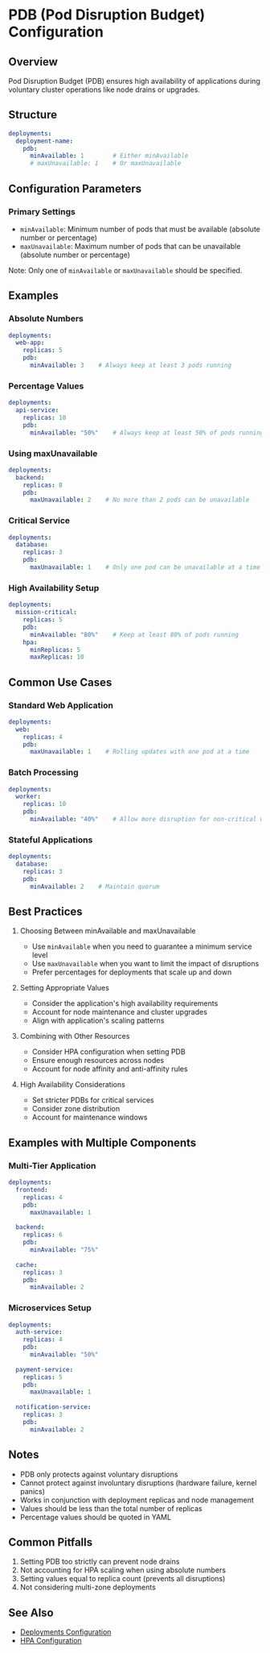 # PDB (Pod Disruption Budget) Configuration

## Overview
Pod Disruption Budget (PDB) ensures high availability of applications during voluntary cluster operations like node drains or upgrades.

## Structure
```yaml
deployments:
  deployment-name:
    pdb:
      minAvailable: 1        # Either minAvailable
      # maxUnavailable: 1    # Or maxUnavailable
```

## Configuration Parameters

### Primary Settings
- `minAvailable`: Minimum number of pods that must be available (absolute number or percentage)
- `maxUnavailable`: Maximum number of pods that can be unavailable (absolute number or percentage)

Note: Only one of `minAvailable` or `maxUnavailable` should be specified.

## Examples

### Absolute Numbers
```yaml
deployments:
  web-app:
    replicas: 5
    pdb:
      minAvailable: 3    # Always keep at least 3 pods running
```

### Percentage Values
```yaml
deployments:
  api-service:
    replicas: 10
    pdb:
      minAvailable: "50%"    # Always keep at least 50% of pods running
```

### Using maxUnavailable
```yaml
deployments:
  backend:
    replicas: 8
    pdb:
      maxUnavailable: 2    # No more than 2 pods can be unavailable
```

### Critical Service
```yaml
deployments:
  database:
    replicas: 3
    pdb:
      maxUnavailable: 1    # Only one pod can be unavailable at a time
```

### High Availability Setup
```yaml
deployments:
  mission-critical:
    replicas: 5
    pdb:
      minAvailable: "80%"    # Keep at least 80% of pods running
    hpa:
      minReplicas: 5
      maxReplicas: 10
```

## Common Use Cases

### Standard Web Application
```yaml
deployments:
  web:
    replicas: 4
    pdb:
      maxUnavailable: 1    # Rolling updates with one pod at a time
```

### Batch Processing
```yaml
deployments:
  worker:
    replicas: 10
    pdb:
      minAvailable: "40%"    # Allow more disruption for non-critical workloads
```

### Stateful Applications
```yaml
deployments:
  database:
    replicas: 3
    pdb:
      minAvailable: 2    # Maintain quorum
```

## Best Practices

1. Choosing Between minAvailable and maxUnavailable
   - Use `minAvailable` when you need to guarantee a minimum service level
   - Use `maxUnavailable` when you want to limit the impact of disruptions
   - Prefer percentages for deployments that scale up and down

2. Setting Appropriate Values
   - Consider the application's high availability requirements
   - Account for node maintenance and cluster upgrades
   - Align with application's scaling patterns

3. Combining with Other Resources
   - Consider HPA configuration when setting PDB
   - Ensure enough resources across nodes
   - Account for node affinity and anti-affinity rules

4. High Availability Considerations
   - Set stricter PDBs for critical services
   - Consider zone distribution
   - Account for maintenance windows

## Examples with Multiple Components

### Multi-Tier Application
```yaml
deployments:
  frontend:
    replicas: 4
    pdb:
      maxUnavailable: 1
  
  backend:
    replicas: 6
    pdb:
      minAvailable: "75%"
  
  cache:
    replicas: 3
    pdb:
      minAvailable: 2
```

### Microservices Setup
```yaml
deployments:
  auth-service:
    replicas: 4
    pdb:
      minAvailable: "50%"
  
  payment-service:
    replicas: 5
    pdb:
      maxUnavailable: 1
  
  notification-service:
    replicas: 3
    pdb:
      minAvailable: 2
```

## Notes
- PDB only protects against voluntary disruptions
- Cannot protect against involuntary disruptions (hardware failure, kernel panics)
- Works in conjunction with deployment replicas and node management
- Values should be less than the total number of replicas
- Percentage values should be quoted in YAML

## Common Pitfalls
1. Setting PDB too strictly can prevent node drains
2. Not accounting for HPA scaling when using absolute numbers
3. Setting values equal to replica count (prevents all disruptions)
4. Not considering multi-zone deployments

## See Also
- [Deployments Configuration](./deployments.md)
- [HPA Configuration](./hpa.md)
